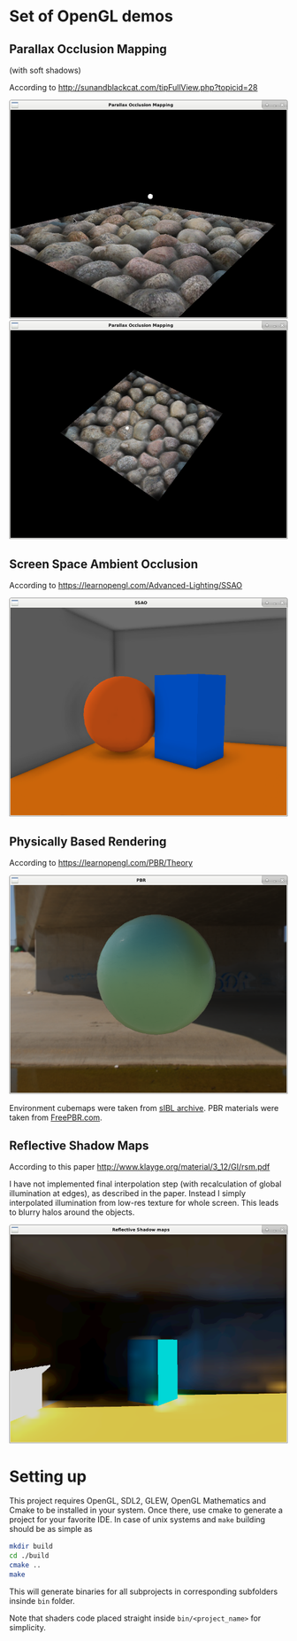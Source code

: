 # Set of OpenGL demos

## Parallax Occlusion Mapping
(with soft shadows)

According to http://sunandblackcat.com/tipFullView.php?topicid=28

![parallax occlusion mapping](./screenshots/parallax_1.png)
![parallax occlusion mapping shadows](./screenshots/parallax_2.png)

## Screen Space Ambient Occlusion

According to https://learnopengl.com/Advanced-Lighting/SSAO

![screen space ambient occlusion](./screenshots/ssao.png)

## Physically Based Rendering

According to https://learnopengl.com/PBR/Theory

![Physically Based Rendering](./screenshots/pbr.png)

Environment cubemaps were taken from [sIBL archive](http://www.hdrlabs.com/sibl/archive.html).
PBR materials were taken from [FreePBR.com](https://freepbr.com/).

## Reflective Shadow Maps
According to this paper http://www.klayge.org/material/3_12/GI/rsm.pdf

I have not implemented final interpolation step (with recalculation of
global illumination at edges), as described in the paper.
Instead I simply interpolated illumination from low-res texture for
whole screen. This leads to blurry halos around the objects.

![Reflective Shadow Maps](./screenshots/rsm.png)

# Setting up

This project requires OpenGL, SDL2, GLEW, OpenGL Mathematics
and Cmake to be installed in your system. Once there, use cmake to generate a project
for your favorite IDE. In case of unix systems and `make` building should be as simple as

```bash
mkdir build
cd ./build
cmake ..
make
```

This will generate binaries for all subprojects in corresponding subfolders
insinde `bin` folder.

Note that shaders code placed straight inside `bin/<project_name>` for simplicity.
